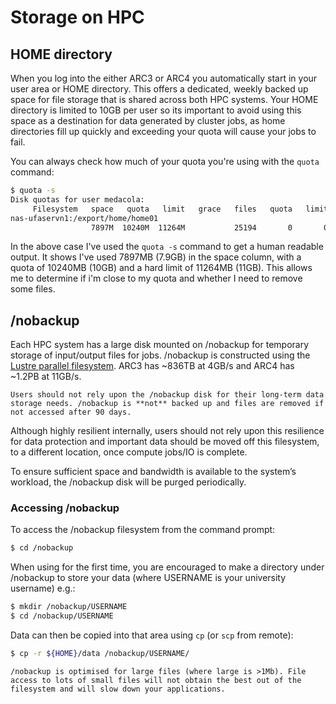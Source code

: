 # Storage on HPC

## HOME directory

When you log into the either ARC3 or ARC4 you automatically start in your user area or HOME directory. This offers a dedicated, weekly backed up space for file storage that is shared across both HPC systems. Your HOME directory is limited to 10GB per user so its important to avoid using this space as a destination for data generated by cluster jobs, as home directories fill up quickly and exceeding your quota will cause your jobs to fail.

You can always check how much of your quota you're using with the `quota` command:

```bash
$ quota -s
Disk quotas for user medacola:
     Filesystem   space   quota   limit   grace   files   quota   limit   grace
nas-ufaservn1:/export/home/home01
                  7897M  10240M  11264M           25194       0       0

```

In the above case I've used the `quota -s` command to get a human readable output. It shows I've used 7897MB (7.9GB) in the space column, with a quota of 10240MB (10GB) and a hard limit of 11264MB (11GB). This allows me to determine if i'm close to my quota and whether I need to remove some files.

## /nobackup

Each HPC system has a large disk mounted on /nobackup for temporary storage of input/output files for jobs. /nobackup is constructed using the [Lustre parallel filesystem](http://www.lustre.org/). ARC3 has ~836TB at 4GB/s and ARC4 has ~1.2PB at 11GB/s.

```{warning} <br>
Users should not rely upon the /nobackup disk for their long-term data storage needs. /nobackup is **not** backed up and files are removed if not accessed after 90 days.
```

Although highly resilient internally, users should not rely upon this resilience for data protection and important data should be moved off this filesystem, to a different location, once compute jobs/IO is complete.

To ensure sufficient space and bandwidth is available to the system’s workload, the /nobackup disk will be purged periodically.

### Accessing /nobackup

To access the /nobackup filesystem from the command prompt:

```bash
$ cd /nobackup
```

When using for the first time, you are encouraged to make a directory under /nobackup to store your data (where USERNAME is your university username) e.g.:

```bash
$ mkdir /nobackup/USERNAME
$ cd /nobackup/USERNAME
```

Data can then be copied into that area using `cp` (or `scp` from remote):

```bash
$ cp -r ${HOME}/data /nobackup/USERNAME/
```

```{warning} **Note about small file sizes** <br>
/nobackup is optimised for large files (where large is >1Mb). File access to lots of small files will not obtain the best out of the filesystem and will slow down your applications.
```
